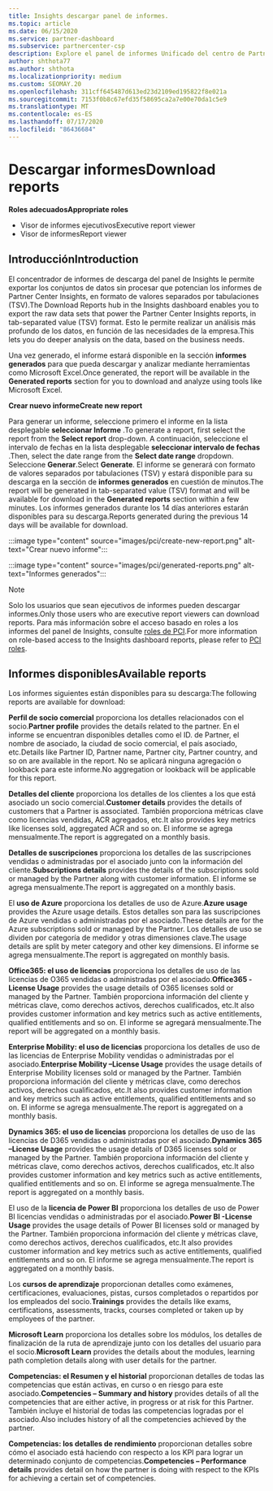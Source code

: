 ```yaml
---
title: Insights descargar panel de informes.
ms.topic: article
ms.date: 06/15/2020
ms.service: partner-dashboard
ms.subservice: partnercenter-csp
description: Explore el panel de informes Unificado del centro de Partners.
author: shthota77
ms.author: shthota
ms.localizationpriority: medium
ms.custom: SEOMAY.20
ms.openlocfilehash: 311cff645487d613ed23d2109ed195822f8e021a
ms.sourcegitcommit: 7153f0b8c67efd35f58695ca2a7e00e70da1c5e9
ms.translationtype: MT
ms.contentlocale: es-ES
ms.lasthandoff: 07/17/2020
ms.locfileid: "86436684"
---
```

# <a name="download-reports"></a><span data-ttu-id="e01c6-103">Descargar informes</span><span class="sxs-lookup"><span data-stu-id="e01c6-103">Download reports</span></span>

<span data-ttu-id="e01c6-104">**Roles adecuados**</span><span class="sxs-lookup"><span data-stu-id="e01c6-104">**Appropriate roles**</span></span>
- <span data-ttu-id="e01c6-105">Visor de informes ejecutivos</span><span class="sxs-lookup"><span data-stu-id="e01c6-105">Executive report viewer</span></span>
- <span data-ttu-id="e01c6-106">Visor de informes</span><span class="sxs-lookup"><span data-stu-id="e01c6-106">Report viewer</span></span>

## <a name="introduction"></a><span data-ttu-id="e01c6-107">Introducción</span><span class="sxs-lookup"><span data-stu-id="e01c6-107">Introduction</span></span>

<span data-ttu-id="e01c6-108">El concentrador de informes de descarga del panel de Insights le permite exportar los conjuntos de datos sin procesar que potencian los informes de Partner Center Insights, en formato de valores separados por tabulaciones (TSV).</span><span class="sxs-lookup"><span data-stu-id="e01c6-108">The Download Reports hub in the Insights dashboard enables you to export the raw data sets that power the Partner Center Insights reports, in tab-separated value (TSV) format.</span></span> <span data-ttu-id="e01c6-109">Esto le permite realizar un análisis más profundo de los datos, en función de las necesidades de la empresa.</span><span class="sxs-lookup"><span data-stu-id="e01c6-109">This lets you do deeper analysis on the data, based on the business needs.</span></span>

<span data-ttu-id="e01c6-110">Una vez generado, el informe estará disponible en la sección **informes generados** para que pueda descargar y analizar mediante herramientas como Microsoft Excel.</span><span class="sxs-lookup"><span data-stu-id="e01c6-110">Once generated, the report  will be available in the **Generated reports** section for you to download and analyze using tools like Microsoft Excel.</span></span>

<span data-ttu-id="e01c6-111">**Crear nuevo informe**</span><span class="sxs-lookup"><span data-stu-id="e01c6-111">**Create new report**</span></span>

<span data-ttu-id="e01c6-112">Para generar un informe, seleccione primero el informe en la lista desplegable **seleccionar Informe** .</span><span class="sxs-lookup"><span data-stu-id="e01c6-112">To generate a report, first select the report from the **Select report** drop-down.</span></span> <span data-ttu-id="e01c6-113">A continuación, seleccione el intervalo de fechas en la lista desplegable **seleccionar intervalo de fechas** .</span><span class="sxs-lookup"><span data-stu-id="e01c6-113">Then, select the date range from the **Select date range** dropdown.</span></span> <span data-ttu-id="e01c6-114">Seleccione **Generar**.</span><span class="sxs-lookup"><span data-stu-id="e01c6-114">Select **Generate**.</span></span> <span data-ttu-id="e01c6-115">El informe se generará con formato de valores separados por tabulaciones (TSV) y estará disponible para su descarga en la sección de **informes generados** en cuestión de minutos.</span><span class="sxs-lookup"><span data-stu-id="e01c6-115">The report will be generated in tab-separated value (TSV) format and will be available for download in the **Generated reports** section within a few minutes.</span></span> <span data-ttu-id="e01c6-116">Los informes generados durante los 14 días anteriores estarán disponibles para su descarga.</span><span class="sxs-lookup"><span data-stu-id="e01c6-116">Reports generated during the previous 14 days will be available for download.</span></span>

:::image type="content" source="images/pci/create-new-report.png" alt-text="Crear nuevo informe":::

:::image type="content" source="images/pci/generated-reports.png" alt-text="Informes generados":::

>[!NOTE] 
><span data-ttu-id="e01c6-119">Solo los usuarios que sean ejecutivos de informes pueden descargar informes.</span><span class="sxs-lookup"><span data-stu-id="e01c6-119">Only those users who are executive report viewers can download reports.</span></span> <span data-ttu-id="e01c6-120">Para más información sobre el acceso basado en roles a los informes del panel de Insights, consulte [roles de PCI](pci-roles.md).</span><span class="sxs-lookup"><span data-stu-id="e01c6-120">For more information on role-based access to the Insights dashboard reports, please refer to [PCI roles](pci-roles.md).</span></span> 

## <a name="available-reports"></a><span data-ttu-id="e01c6-121">Informes disponibles</span><span class="sxs-lookup"><span data-stu-id="e01c6-121">Available reports</span></span>

<span data-ttu-id="e01c6-122">Los informes siguientes están disponibles para su descarga:</span><span class="sxs-lookup"><span data-stu-id="e01c6-122">The following reports are available for download:</span></span>

<span data-ttu-id="e01c6-123">**Perfil de socio comercial** proporciona los detalles relacionados con el socio.</span><span class="sxs-lookup"><span data-stu-id="e01c6-123">**Partner profile** provides the details related to the partner.</span></span> <span data-ttu-id="e01c6-124">En el informe se encuentran disponibles detalles como el ID. de Partner, el nombre de asociado, la ciudad de socio comercial, el país asociado, etc.</span><span class="sxs-lookup"><span data-stu-id="e01c6-124">Details like Partner ID, Partner name, Partner city, Partner country, and so on are available in the report.</span></span> <span data-ttu-id="e01c6-125">No se aplicará ninguna agregación o lookback para este informe.</span><span class="sxs-lookup"><span data-stu-id="e01c6-125">No aggregation or lookback will be applicable for this report.</span></span>

<span data-ttu-id="e01c6-126">**Detalles del cliente** proporciona los detalles de los clientes a los que está asociado un socio comercial.</span><span class="sxs-lookup"><span data-stu-id="e01c6-126">**Customer details** provides the details of customers that a Partner is associated.</span></span> <span data-ttu-id="e01c6-127">También proporciona métricas clave como licencias vendidas, ACR agregados, etc.</span><span class="sxs-lookup"><span data-stu-id="e01c6-127">It also provides key metrics like licenses sold, aggregated ACR and so on.</span></span> <span data-ttu-id="e01c6-128">El informe se agrega mensualmente.</span><span class="sxs-lookup"><span data-stu-id="e01c6-128">The report is aggregated on a monthly basis.</span></span>

<span data-ttu-id="e01c6-129">**Detalles de suscripciones** proporciona los detalles de las suscripciones vendidas o administradas por el asociado junto con la información del cliente.</span><span class="sxs-lookup"><span data-stu-id="e01c6-129">**Subscriptions details** provides the details of the subscriptions sold or managed by the Partner along with customer information.</span></span> <span data-ttu-id="e01c6-130">El informe se agrega mensualmente.</span><span class="sxs-lookup"><span data-stu-id="e01c6-130">The report is aggregated on a monthly basis.</span></span>

<span data-ttu-id="e01c6-131">El **uso de Azure** proporciona los detalles de uso de Azure.</span><span class="sxs-lookup"><span data-stu-id="e01c6-131">**Azure usage** provides the Azure usage details.</span></span> <span data-ttu-id="e01c6-132">Estos detalles son para las suscripciones de Azure vendidas o administradas por el asociado.</span><span class="sxs-lookup"><span data-stu-id="e01c6-132">These details are for the Azure subscriptions sold or managed by the Partner.</span></span> <span data-ttu-id="e01c6-133">Los detalles de uso se dividen por categoría de medidor y otras dimensiones clave.</span><span class="sxs-lookup"><span data-stu-id="e01c6-133">The usage details are split by meter category and other key dimensions.</span></span> <span data-ttu-id="e01c6-134">El informe se agrega mensualmente.</span><span class="sxs-lookup"><span data-stu-id="e01c6-134">The report is aggregated on monthly basis.</span></span>

<span data-ttu-id="e01c6-135">**Office365: el uso de licencias** proporciona los detalles de uso de las licencias de O365 vendidas o administradas por el asociado.</span><span class="sxs-lookup"><span data-stu-id="e01c6-135">**Office365 -License Usage** provides the usage details of O365 licenses sold or managed by the Partner.</span></span> <span data-ttu-id="e01c6-136">También proporciona información del cliente y métricas clave, como derechos activos, derechos cualificados, etc.</span><span class="sxs-lookup"><span data-stu-id="e01c6-136">It also provides customer information and key metrics such as active entitlements, qualified entitlements and so on.</span></span> <span data-ttu-id="e01c6-137">El informe se agregará mensualmente.</span><span class="sxs-lookup"><span data-stu-id="e01c6-137">The report will be aggregated on a monthly basis.</span></span>

<span data-ttu-id="e01c6-138">**Enterprise Mobility: el uso de licencias** proporciona los detalles de uso de las licencias de Enterprise Mobility vendidas o administradas por el asociado.</span><span class="sxs-lookup"><span data-stu-id="e01c6-138">**Enterprise Mobility –License Usage**  provides the usage details of Enterprise Mobility licenses sold or managed by the Partner.</span></span> <span data-ttu-id="e01c6-139">También proporciona información del cliente y métricas clave, como derechos activos, derechos cualificados, etc.</span><span class="sxs-lookup"><span data-stu-id="e01c6-139">It also provides customer information and key metrics such as active entitlements, qualified entitlements and so on.</span></span> <span data-ttu-id="e01c6-140">El informe se agrega mensualmente.</span><span class="sxs-lookup"><span data-stu-id="e01c6-140">The report is aggregated on a monthly basis.</span></span>

<span data-ttu-id="e01c6-141">**Dynamics 365: el uso de licencias** proporciona los detalles de uso de las licencias de D365 vendidas o administradas por el asociado.</span><span class="sxs-lookup"><span data-stu-id="e01c6-141">**Dynamics 365 –License Usage** provides the usage details of D365 licenses sold or managed by the Partner.</span></span> <span data-ttu-id="e01c6-142">También proporciona información del cliente y métricas clave, como derechos activos, derechos cualificados, etc.</span><span class="sxs-lookup"><span data-stu-id="e01c6-142">It also provides customer information and key metrics such as active entitlements, qualified entitlements and so on.</span></span> <span data-ttu-id="e01c6-143">El informe se agrega mensualmente.</span><span class="sxs-lookup"><span data-stu-id="e01c6-143">The report is aggregated on a monthly basis.</span></span>

<span data-ttu-id="e01c6-144">El uso de la **licencia de Power BI** proporciona los detalles de uso de Power BI licencias vendidas o administradas por el asociado.</span><span class="sxs-lookup"><span data-stu-id="e01c6-144">**Power BI -License Usage** provides the usage details of Power BI licenses sold or managed by the Partner.</span></span> <span data-ttu-id="e01c6-145">También proporciona información del cliente y métricas clave, como derechos activos, derechos cualificados, etc.</span><span class="sxs-lookup"><span data-stu-id="e01c6-145">It also provides customer information and key metrics such as active entitlements, qualified entitlements and so on.</span></span> <span data-ttu-id="e01c6-146">El informe se agrega mensualmente.</span><span class="sxs-lookup"><span data-stu-id="e01c6-146">The report is aggregated on a monthly basis.</span></span>

<span data-ttu-id="e01c6-147">Los **cursos de aprendizaje** proporcionan detalles como exámenes, certificaciones, evaluaciones, pistas, cursos completados o repartidos por los empleados del socio.</span><span class="sxs-lookup"><span data-stu-id="e01c6-147">**Trainings** provides the details like exams, certifications, assessments, tracks, courses completed or taken up by employees of the partner.</span></span>

<span data-ttu-id="e01c6-148">**Microsoft Learn** proporciona los detalles sobre los módulos, los detalles de finalización de la ruta de aprendizaje junto con los detalles del usuario para el socio.</span><span class="sxs-lookup"><span data-stu-id="e01c6-148">**Microsoft Learn** provides the details about the modules, learning path completion details along with user details for the partner.</span></span>

<span data-ttu-id="e01c6-149">**Competencias: el Resumen y el historial** proporcionan detalles de todas las competencias que están activas, en curso o en riesgo para este asociado.</span><span class="sxs-lookup"><span data-stu-id="e01c6-149">**Competencies – Summary and history** provides details of all the competencies that are either active, in progress or at risk for this Partner.</span></span> <span data-ttu-id="e01c6-150">También incluye el historial de todas las competencias logradas por el asociado.</span><span class="sxs-lookup"><span data-stu-id="e01c6-150">Also includes history of all the competencies achieved by the partner.</span></span>

<span data-ttu-id="e01c6-151">**Competencias: los detalles de rendimiento** proporcionan detalles sobre cómo el asociado está haciendo con respecto a los KPI para lograr un determinado conjunto de competencias.</span><span class="sxs-lookup"><span data-stu-id="e01c6-151">**Competencies – Performance details** provides detail on how the partner is doing with respect to the KPIs for achieving a certain set of competencies.</span></span>

